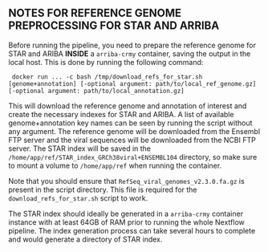 ## NOTES FOR REFERENCE GENOME PREPROCESSING FOR STAR AND ARRIBA

Before running the pipeline, you need to prepare the reference genome for STAR and ARIBA **INSIDE** a `arriba-crmy` container, saving the output in the local host. This is done by running the following command:

``` docker run ... -c bash /tmp/download_refs_for_star.sh [genome+annotation] [-optional argument: path/to/local_ref_genome.gz] [-optional argument: path/to/local_annotation.gz]```

This will download the reference genome and annotation of interest and create the necessary indexes for STAR and ARIBA. A list of available genome+annotation key names can be seen by running the script without any argument. The reference genome will be downloaded from the Ensembl FTP server and the viral sequences will be downloaded from the NCBI FTP server. The STAR index will be saved in the `/home/app/ref/STAR_index_GRCh38viral+ENSEMBL104` directory, so make sure to mount a volume to `/home/app/ref` when running the container.

Note that you should ensure that `RefSeq_viral_genomes_v2.3.0.fa.gz` is present in the script directory. This file is required for the `download_refs_for_star.sh` script to work.

The STAR index should ideally be generated in a `arriba-crmy` container instance with at least 64GB of RAM prior to running the whole Nextflow pipeline. The index generation process can take several hours to complete and would generate a directory of STAR index. 